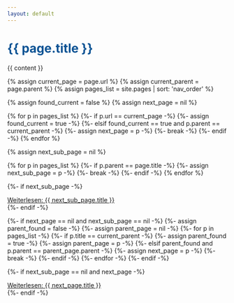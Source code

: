 ```yaml
---
layout: default
---
```


<h1> <span style="color:#0b5394"><b>{{ page.title }}</b></span></h1>

{{ content }}

{% assign current_page = page.url %}
{% assign current_parent = page.parent %}
{% assign pages_list = site.pages | sort: 'nav_order' %}

{% assign found_current = false %}
{% assign next_page = nil %}

{% for p in pages_list %}
{%- if p.url == current_page -%}
{%- assign found_current = true -%}
{%- elsif found_current == true and p.parent == current_parent -%}
{%- assign next_page = p -%}
{%- break -%}
{%- endif -%}
{% endfor %}

{% assign next_sub_page = nil %}

{% for p in pages_list %}
{%- if p.parent == page.title -%}
{%- assign next_sub_page = p -%}
{%- break -%}
{%- endif -%}
{% endfor %}

{%- if next_sub_page -%}

  <div class="next-button">
    <a href="{{ next_sub_page.url }}" class="btn">Weiterlesen: {{ next_sub_page.title }}</a>
  </div>
{%- endif -%}

{%- if next_page == nil and next_sub_page == nil -%}
{%- assign parent_found = false -%}
{%- assign parent_page = nil -%}
{%- for p in pages_list -%}
{%- if p.title == current_parent -%}
{%- assign parent_found = true -%}
{%- assign parent_page = p -%}
{%- elsif parent_found and p.parent == parent_page.parent -%}
{%- assign next_page = p -%}
{%- break -%}
{%- endif -%}
{%- endfor -%}
{%- endif  -%}

{%- if next_sub_page == nil and next_page -%}

  <div class="next-button">
    <a href="{{ next_page.url }}" class="btn">Weiterlesen: {{ next_page.title }}</a>
  </div>
{%- endif -%}
